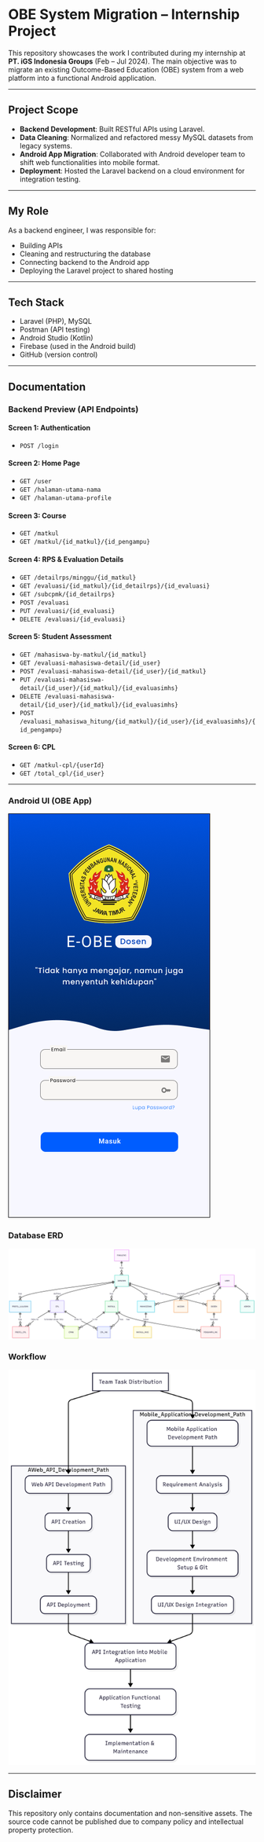 # OBE System Migration – Internship Project

This repository showcases the work I contributed during my internship at **PT. iGS Indonesia Groups** (Feb – Jul 2024). The main objective was to migrate an existing Outcome-Based Education (OBE) system from a web platform into a functional Android application.

---

## Project Scope

- **Backend Development**: Built RESTful APIs using Laravel.
- **Data Cleaning**: Normalized and refactored messy MySQL datasets from legacy systems.
- **Android App Migration**: Collaborated with Android developer team to shift web functionalities into mobile format.
- **Deployment**: Hosted the Laravel backend on a cloud environment for integration testing.

---

## My Role

As a backend engineer, I was responsible for:

- Building APIs
- Cleaning and restructuring the database
- Connecting backend to the Android app
- Deploying the Laravel project to shared hosting

---

## Tech Stack

- Laravel (PHP), MySQL
- Postman (API testing)
- Android Studio (Kotlin)
- Firebase (used in the Android build)
- GitHub (version control)

---

## Documentation

### Backend Preview (API Endpoints)

#### Screen 1: Authentication
- `POST /login`

#### Screen 2: Home Page
- `GET /user`
- `GET /halaman-utama-nama`
- `GET /halaman-utama-profile`

#### Screen 3: Course
- `GET /matkul`
- `GET /matkul/{id_matkul}/{id_pengampu}`

#### Screen 4: RPS & Evaluation Details
- `GET /detailrps/minggu/{id_matkul}`
- `GET /evaluasi/{id_matkul}/{id_detailrps}/{id_evaluasi}`
- `GET /subcpmk/{id_detailrps}`
- `POST /evaluasi`
- `PUT /evaluasi/{id_evaluasi}`
- `DELETE /evaluasi/{id_evaluasi}`

#### Screen 5: Student Assessment
- `GET /mahasiswa-by-matkul/{id_matkul}`
- `GET /evaluasi-mahasiswa-detail/{id_user}`
- `POST /evaluasi-mahasiswa-detail/{id_user}/{id_matkul}`
- `PUT /evaluasi-mahasiswa-detail/{id_user}/{id_matkul}/{id_evaluasimhs}`
- `DELETE /evaluasi-mahasiswa-detail/{id_user}/{id_matkul}/{id_evaluasimhs}`
- `POST /evaluasi_mahasiswa_hitung/{id_matkul}/{id_user}/{id_evaluasimhs}/{id_pengampu}`

#### Screen 6: CPL
- `GET /matkul-cpl/{userId}`
- `GET /total_cpl/{id_user}`

---

### Android UI (OBE App)  
![Android UI](assets/android_ui.png)

### Database ERD  
![Database ERD](assets/database_erd.png)

### Workflow  
![Workflow](assets/workflow.png)

---

## Disclaimer

This repository only contains documentation and non-sensitive assets. The source code cannot be published due to company policy and intellectual property protection.
